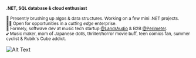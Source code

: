 **<sup>.NET, SQL database & cloud enthusiast</sup>**

<sup>🧠 Presently brushing up algos & data structures. Working on a few mini .NET projects.</sup>
<br>
<sup>💅🏼 Open for opportunities in a _cutting edge_ enterprise.</sup>
<br>
<sup>🧃 Formely, softwave dev at music tech startup [@LandrAudio](https://github.com/LandrAudio) & B2B [@Perimeter](https://github.com/perimetre).</sup>
<br>
<sup>💕 Music maker, mom of Japanese dolls, thriller/horror movie buff, teen comics fan, summer cyclist & Rubik's Cube addict.</sup>

![Alt Text](https://media.giphy.com/media/v1.Y2lkPTc5MGI3NjExdjZ3Z2lyNXQycHY4cXJmYjVhY29iM2t6anY0c2QwbW1uNWUxNnN5eSZlcD12MV9pbnRlcm5hbF9naWZfYnlfaWQmY3Q9Zw/ttknk7M3d3UBEeZsii/giphy.gif)


